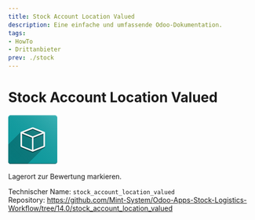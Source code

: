 ```yaml
---
title: Stock Account Location Valued
description: Eine einfache und umfassende Odoo-Dokumentation.
tags:
- HowTo
- Drittanbieter
prev: ./stock
---
```

# Stock Account Location Valued
![icon_oms_box](attachments/icon_oms_box.png)

Lagerort zur Bewertung markieren.

Technischer Name: `stock_account_location_valued`\
Repository: <https://github.com/Mint-System/Odoo-Apps-Stock-Logistics-Workflow/tree/14.0/stock_account_location_valued>
